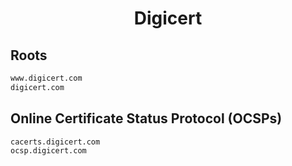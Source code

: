 


<h1 align="center">Digicert</h1>  


## Roots


```html
www.digicert.com
digicert.com
```  


## Online Certificate Status Protocol (OCSPs)


```html
cacerts.digicert.com
ocsp.digicert.com
```  

<br>
